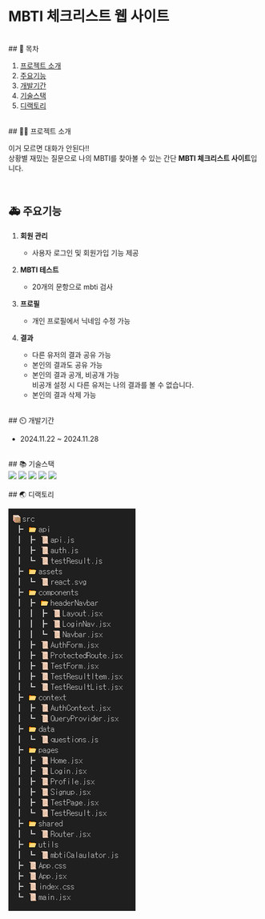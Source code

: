 # **MBTI 체크리스트 웹 사이트**
<br>   
## 📖 목차

1. [프로젝트 소개](#프로젝트-소개)
2. [주요기능](#주요기능)
3. [개발기간](#개발기간)
4. [기술스택](#기술스택)
5. [디랙토리](#디랙토리)

<br>   
## 👨‍🏫 프로젝트 소개

이거 모르면 대화가 안된다!! </br> 
상황별 재밌는 질문으로 나의 MBTI를 찾아볼 수 있는 간단 <strong>MBTI 체크리스트 사이트</strong>입니다. 

<br>   

## 🚑 주요기능

1. **회원 관리**

   - 사용자 로그인 및 회원가입 기능 제공


2. **MBTI 테스트**

   - 20개의 문항으로 mbti 검사
   
  

3. **프로필**
   - 개인 프로필에서 닉네임 수정 가능

4. **결과**
   - 다른 유저의 결과 공유 가능
   - 본인의 결과도 공유 가능
   - 본인의 결과 공개, 비공개 가능
</br> 비공개 설정 시 다른 유저는 나의 결과를 볼 수 없습니다.
   - 본인의 결과 삭제 가능

<br>   
## ⏲️ 개발기간

- 2024.11.22 ~ 2024.11.28

<br>   
## 📚️ 기술스택

<div>
  <img src="https://img.shields.io/badge/React-61DAFB?style=flat&logo=React&logoColor=white" />
	<img src="https://img.shields.io/badge/vercel-000000?style=flat&logo=vercel&logoColor=white" />
	<img src="https://img.shields.io/badge/GitHub-181717?style=flat&logo=GitHub&logoColor=white" />
	<img src="https://img.shields.io/badge/glitch-3333FF?style=flat&logo=glitch&logoColor=white" />
	<img src="https://img.shields.io/badge/tailwindcss-06B6D4?style=flat&logo=tailwindcss&logoColor=white" />
</div>

<br>   
## 🌏 디랙토리

![alt text](image.png)

